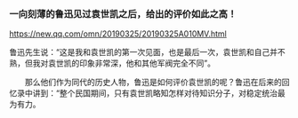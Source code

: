 ### 一向刻薄的鲁迅见过袁世凯之后，给出的评价如此之高！
https://new.qq.com/omn/20190325/20190325A010MV.html

鲁迅先生说：“这是我和袁世凯的第一次见面，也是最后一次，袁世凯和自己并不熟，但我对袁世凯的印象非常深，他和其他军阀完全不同”。

　　那么他们作为同代的历史人物，鲁迅是如何评价袁世凯的呢？鲁迅在后来的回忆录中讲到：“整个民国期间，只有袁世凯略知怎样对待知识分子，对稳定统治最为有力。
